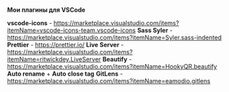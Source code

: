 **Мои плагины для VSCode**

**vscode-icons** - https://marketplace.visualstudio.com/items?itemName=vscode-icons-team.vscode-icons
**Sass Syler** - https://marketplace.visualstudio.com/items?itemName=Syler.sass-indented
**Prettier** - https://prettier.io/
**Live Server** - https://marketplace.visualstudio.com/items?itemName=ritwickdey.LiveServer
**Beautify** - https://marketplace.visualstudio.com/items?itemName=HookyQR.beautify
**Auto rename** + **Auto close tag**
**GitLens** - https://marketplace.visualstudio.com/items?itemName=eamodio.gitlens
